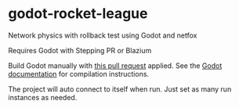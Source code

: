 # godot-rocket-league

Network physics with rollback test using Godot and netfox

Requires Godot with Stepping PR or Blazium

Build Godot manually with [this pull request](https://github.com/godotengine/godot/pull/76462) applied. See the [Godot documentation](https://docs.godotengine.org/en/stable/contributing/development/compiling/index.html) for compilation instructions.



The project will auto connect to itself when run. Just set as many run instances as needed.
